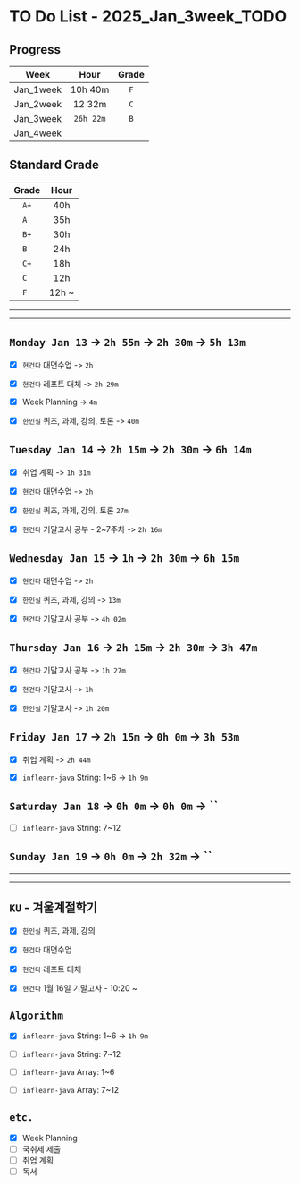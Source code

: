 # TO Do List - 2025_Jan_3week_TODO

## Progress
| Week | Hour | Grade |
|:---:|:---:|:---:|
|Jan_1week|10h 40m|`F`|
|Jan_2week|12 32m|`C`|
|Jan_3week|`26h 22m`|`B`|
|Jan_4week|||


## Standard Grade
| Grade | Hour |
|:---:|:---:|
|`A+`|40h|
|`A `|35h|
|`B+`|30h|
|`B `|24h|
|`C+`|18h|
|`C `|12h|
|`F `|12h ~|


---
---

## `Monday Jan 13` -> `2h 55m` -> `2h 30m` -> `5h 13m`
- [x] `현건다` 대면수업 -> `2h`
- [x] `현건다` 레포트 대체 -> `2h 29m`
- [x] Week Planning -> `4m`
- [x] `한인실` 퀴즈, 과제, 강의, 토론 -> `40m`


## `Tuesday Jan 14` -> `2h 15m` -> `2h 30m` -> `6h 14m`
- [x] 취업 계획 -> `1h 31m`
- [x] `현건다` 대면수업 -> `2h`
- [x] `한인실` 퀴즈, 과제, 강의, 토론 `27m`
- [x] `현건다` 기말고사 공부 - 2~7주차 -> `2h 16m`


## `Wednesday Jan 15` -> `1h` -> `2h 30m` -> `6h 15m`
- [x] `현건다` 대면수업 -> `2h`
- [x] `한인실` 퀴즈, 과제, 강의 -> `13m`
- [x] `현건다` 기말고사 공부 -> `4h 02m`

 
## `Thursday Jan 16` -> `2h 15m` -> `2h 30m` -> `3h 47m`
- [x] `현건다` 기말고사 공부 -> `1h 27m`
- [x] `현건다` 기말고사 -> `1h`
- [x] `한인실` 기말고사 -> `1h 20m`


## `Friday Jan 17` -> `2h 15m` -> `0h 0m` -> `3h 53m`
- [x] 취업 계획 -> `2h 44m`
- [x] `inflearn-java` String: 1~6 -> `1h 9m`


## `Saturday Jan 18` -> `0h 0m` -> `0h 0m` -> ``
- [ ] `inflearn-java` String: 7~12

## `Sunday Jan 19` -> `0h 0m` -> `2h 32m` -> ``


---
---

## `KU` - 겨울계절학기
- [x] `한인실` 퀴즈, 과제, 강의
- [x] `현건다` 대면수업
- [x] `현건다` 레포트 대체
- [x] `현건다` 1월 16일 기말고사 - 10:20 ~


## `Algorithm`
- [x] `inflearn-java` String: 1~6 -> `1h 9m`
- [ ] `inflearn-java` String: 7~12
- [ ] `inflearn-java` Array: 1~6
- [ ] `inflearn-java` Array: 7~12


## `etc.`
- [x] Week Planning
- [ ] 국취제 제출
- [ ] 취업 계획
- [ ] 독서 

<!-- ## `Project`
- [ ] `zipbob` Auto Scaling
- [ ] `zipbob` Kustomize 
- [ ] `zipbob` Namespace 
- [ ] `zipbob` health check, container lifecycle 
- [ ] `zipbob` recipe-review-service - Reids 
- [ ] `zipbob` recipe-review-service - PR (deploy -> main) 
- [ ] `zipbob` receip review service 개발 - Test Code 완성하기  -->

<!-- - [ ] `Konkuk` 졸업유예 - `작년에는 1월 16일 정도에 함` -->



<!-- ## `Spring`
- [ ] `Cloud Native Spring In Action` -->


<!-- 
## `Java`
## `OPIc`
## `토익` 
-->






